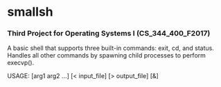 # smallsh

### Third Project for Operating Systems I (CS_344_400_F2017)

A basic shell that supports three built-in commands: exit, cd, and status.
Handles all other commands by spawning child processes to perform
execvp().  

USAGE: [arg1 arg2 ...] [< input_file] [> output_file] [&]
